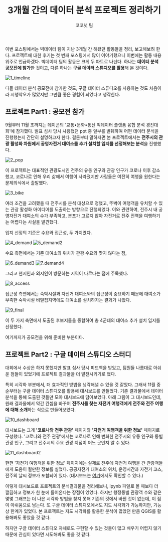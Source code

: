 ﻿---   
title: 3개월 간의 데이터 분석 프로젝트 정리하기   
description: 교통•문화•통신 빅데이터 플랫폼 융합 분석 경진대회에 참가한 것과 구글 데이터 스튜디오를 활용한 프로젝트 내용을 정리한다.
slug: bigdata-3rd    
category: Data-Analysis 
author: 코코넛 팀   
img: 10_dashboard.png
---   


이번 포스팅에서는 빅데이터 팀이 지난 3개월 간 해왔던 활동들을 정리, 보고해보려 한다. 프로젝트에 대한 후기는 첫 번째 포스팅에서 많이 이야기했으니 이번에는 활동 내용 위주로 언급하겠다. 빅데이터 팀의 활동은 크게 두 파트로 나뉜다. 하나는 **데이터 분석 공모전에 참가**한 것이고, 다른 하나는 **구글 데이터 스튜디오를 활용**해 본 것이다.

![1_timeline](/bigdata-3rd/1_timeline.PNG)

다들 데이터 분석 공모전에 참가한 것도, 구글 데이터 스튜디오를 사용하는 것도 처음이라 시행착오가 많았지만 그만큼 좋은 경험이 되었다고 생각한다.


## 프로젝트 Part1 : 공모전 참가
9월부터 11월 초까지는 데이콘의 '교통•문화•통신 빅데이터 플랫폼 융합 분석 경진대회'에 참가했다. 발표 심사 당시 사용했던 ppt 중 일부를 발췌하여 어떤 데이터 분석을 진행했는지 간단히 설명하고자 한다. 결론부터 말하자면 본 프로젝트에서는 **전주시의 관광 활성화 차원에서 공영자전거 대여소를 추가 설치할 입지를 선정해보는 분석**을 진행했다.

![2_pop](/bigdata-3rd/2_pop.PNG)

이 프로젝트는 대표적인 관광도시인 전주의 유동 인구와 관광 인구가 코로나 이후 감소했고, 코로나로 인해 우리 삶에서 여행이 사라졌지만 사람들은 여전히 여행을 원한다는 문제의식에서 출발했다.

![3_bike](/bigdata-3rd/3_bike.PNG)

여러 조건을 고려했을 때 전주시를 분석 대상으로 정했고, 뚜벅이 여행객을 유치할 수 있는 관광 활성화 아이디어를 도출하는 방향으로 진행되었다. 이와 관련하여, 전주시 내 공영자전거 대여소의 수가 부족하고, 분포가 고르지 않아 자전거로 전주 전역을 여행하기는 어렵다는 사실을 발견했다.

입지 선정의 기준은 수요와 접근성, 두 가지였다.

![4_demand](/bigdata-3rd/4_demand.PNG)
![5_demand2](/bigdata-3rd/5_demand2.PNG)

수요 측면에서는 기존 대여소의 위치가 관광 수요와 맞지 않다는 점, 

![6_demand3](/bigdata-3rd/6_demand3.PNG)
![7_demand4](/bigdata-3rd/7_demand4.PNG)

그리고 현지인과 외지인이 방문하는 지역이 다르다는 점에 주목했다.

![8_access](/bigdata-3rd/8_access.PNG)

접근성 측면에서는 숙박시설과 자전거 대여소와의 접근성이 중요하기 때문에 대여소가 부족한 숙박시설 비밀집지역에도 대여소를 설치하자는 결과가 나왔다.

![9_final](/bigdata-3rd/9_final.PNG)

이 두 가지 측면에서 도출된 후보지들을 종합하여 총 4군데의 대여소 추가 설치 입지를 선정했다.

여기까지가 공모전을 위해 준비한 부분이다. 

## 프로젝트 Part2 : 구글 데이터 스튜디오 스터디
대회에서 수상은 하지 못했지만 발표 심사 당시 피드백을 받았고, 팀원들 나름대로 아쉬운 점들이 있었기에 프로젝트 결과물을 더 발전시키기로 했다. 

특히 시각화 부분에서, 더 효과적인 방법을 생각해낼 수 있을 것 같았다. 그래서 11월 중순부터는 구글 데이터 스튜디오를 활용해 대시보드를 만들었다. 기존 결과물에서 데이터 분석을 통해 도출된 것들만 모아 대시보드에 담아보았다. 아래 그림이 그 대시보드인데, 원래 결과물에서 약간 컨셉을 바꾸어 **전주시를 찾는 자전거 여행객에게 전주와 전주 여행에 대해 소개**하는 식으로 만들어보았다.

![10_dashboard](/bigdata-3rd/10_dashboard.PNG)

대시보드는 크게 **'코로나와 전주 관광'** 페이지와 **'자전거 여행객을 위한 정보'** 페이지로 구성했다. '코로나와 전주 관광'에서는 코로나로 인해 변화한 전주시의 유동 인구와 동별 관광 인구, 그리고 전주시의 주요 관광 지점이 어느 곳인지 알 수 있다.

![11_dashboard2](/bigdata-3rd/11_dashboard2.PNG)

한편 '자전거 여행객을 위한 정보' 페이지에는 실제로 전주에 자전거 여행을 간 관광객들에게 도움이 될만한 정보를 실었다. 공공자전거 대여소의 위치, 운영시간과 자전거 코스, 전주의 날씨 정보가 포함되어 있다.
(대시보드는 [여기](https://datastudio.google.com/reporting/4f058ba4-27df-4e99-8065-548dfb363b85)에서도 확인할 수 있다.)

이렇게 대시보드로 프로젝트의 분석결과물을 정리해보니, ipynb 파일로 볼 때보다 더 깔끔하고 정보가 한 눈에 들어온다는 장점이 있었다. 하지만 행정동별 관광객 수와 같은 몇몇 그래프는 더 나은 시각화 방법을 찾지 못해 기존의 것에서 바뀐 것이 없는데, 이 점이 아쉬움으로 남는다. 또 구글 데이터 스튜디오에서도 지도 시각화가 가능하지만, 기능 상 한계가 있었다. 본 프로젝트는 지도 시각화를 활용한 분석이 많았던 만큼 QGIS를 활용해봐도 좋았을 것 같다. 

하지만 구글 데이터 스튜디오 자체로도 구현할 수 있는 것들이 많고 배우기 어렵지 않기 때문에 관심이 있다면 시도해봐도 좋을 것 같다.
